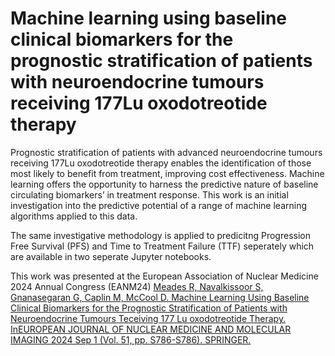 # Machine learning using baseline clinical biomarkers for the prognostic stratification of patients with neuroendocrine tumours receiving 177Lu oxodotreotide therapy
Prognostic stratification of patients with advanced neuroendocrine tumours receiving 177Lu oxodotreotide therapy enables the identification of those most likely to benefit from treatment, improving cost effectiveness. Machine learning offers the opportunity to harness the predictive nature of baseline circulating biomarkers’ in treatment response. This work is an initial investigation into the predictive potential of a range of machine learning algorithms applied to this data.

The same investigative methodology is applied to predicitng Progression Free Survival (PFS) and Time to Treatment Failure (TTF) seperately which are available in two seperate Jupyter notebooks.

This work was presented at the European Association of Nuclear Medicine 2024 Annual Congress (EANM24)
[Meades R, Navalkissoor S, Gnanasegaran G, Caplin M, McCool D. Machine Learning Using Baseline Clinical Biomarkers for the Prognostic Stratification of Patients with Neuroendocrine Tumours Teceiving 177 Lu oxodotreotide Therapy. InEUROPEAN JOURNAL OF NUCLEAR MEDICINE AND MOLECULAR IMAGING 2024 Sep 1 (Vol. 51, pp. S786-S786). SPRINGER.](https://link.springer.com/article/10.1007/s00259-024-06838-z)
